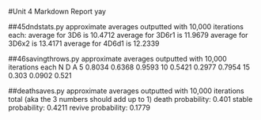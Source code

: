 #Unit 4 Markdown Report yay

##45dndstats.py
approximate averages outputted with 10,000 iterations each:
average for 3D6 is 10.4712
average for 3D6r1 is 11.9679
average for 3D6x2 is 13.4171
average for 4D6d1 is 12.2339

##46savingthrows.py
approximate averages outputted with 10,000 iterations each
	N		D		A
5	0.8034	0.6368	0.9593
10	0.5421	0.2977	0.7954
15	0.303	0.0902	0.521

##deathsaves.py
approximate averages outputted with 10,000 iterations total
(aka the 3 numbers should add up to 1)
death probability: 0.401
stable probability: 0.4211
revive probability: 0.1779